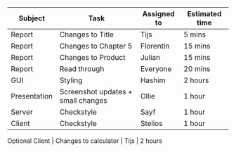 |Subject |Task | Assigned to | Estimated time |
 ------------ | ------------ | ------------- | ------------- 
 Report | Changes to Title | Tijs | 5 mins
 Report | Changes to Chapter 5 | Florentin | 15 mins
 Report | Changes to Product | Julian | 15 mins
 Report | Read through | Everyone | 20 mins
 GUI | Styling | Hashim | 2 hours
 Presentation | Screenshot updates + small changes | Ollie | 1 hour
 Server | Checkstyle | Sayf | 1 hour
 Client | Checkstyle | Stelios | 1 hour
 
 Optional
 Client | Changes to calculator | Tijs | 2 hours